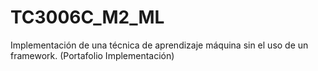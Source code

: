 # TC3006C_M2_ML
Implementación de una técnica de aprendizaje máquina sin el uso de un framework. (Portafolio Implementación)
